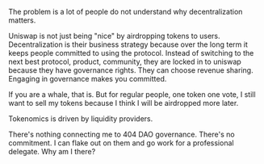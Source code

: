 The problem is a lot of people do not understand why decentralization matters. 

Uniswap is not just being "nice" by airdropping tokens to users. Decentralization is their business strategy because over the long term it keeps people committed to using the protocol. Instead of switching to the next best protocol, product, community, they are locked in to uniswap because they have governance rights. They can choose revenue sharing. Engaging in governance makes you committed. 

If you are a whale, that is. But for regular people, one token one vote, I still want to sell my tokens because I think I will be airdropped more later. 

Tokenomics is driven by liquidity providers. 

There's nothing connecting me to 404 DAO governance. There's no commitment. I can flake out on them and go work for a professional delegate. Why am I there? 